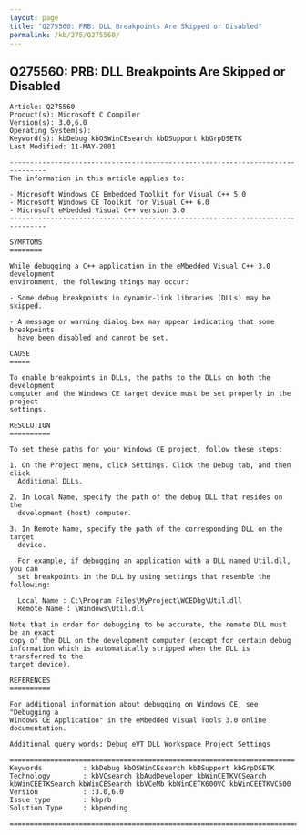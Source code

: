 ```yaml
---
layout: page
title: "Q275560: PRB: DLL Breakpoints Are Skipped or Disabled"
permalink: /kb/275/Q275560/
---
```


## Q275560: PRB: DLL Breakpoints Are Skipped or Disabled

	Article: Q275560
	Product(s): Microsoft C Compiler
	Version(s): 3.0,6.0
	Operating System(s): 
	Keyword(s): kbDebug kbOSWinCEsearch kbDSupport kbGrpDSETK
	Last Modified: 11-MAY-2001
	
	-------------------------------------------------------------------------------
	The information in this article applies to:
	
	- Microsoft Windows CE Embedded Toolkit for Visual C++ 5.0 
	- Microsoft Windows CE Toolkit for Visual C++ 6.0 
	- Microsoft eMbedded Visual C++ version 3.0 
	-------------------------------------------------------------------------------
	
	SYMPTOMS
	========
	
	While debugging a C++ application in the eMbedded Visual C++ 3.0 development
	environment, the following things may occur:
	
	- Some debug breakpoints in dynamic-link libraries (DLLs) may be skipped.
	
	- A message or warning dialog box may appear indicating that some breakpoints
	  have been disabled and cannot be set.
	
	CAUSE
	=====
	
	To enable breakpoints in DLLs, the paths to the DLLs on both the development
	computer and the Windows CE target device must be set properly in the project
	settings.
	
	RESOLUTION
	==========
	
	To set these paths for your Windows CE project, follow these steps:
	
	1. On the Project menu, click Settings. Click the Debug tab, and then click
	  Additional DLLs.
	
	2. In Local Name, specify the path of the debug DLL that resides on the
	  development (host) computer.
	
	3. In Remote Name, specify the path of the corresponding DLL on the target
	  device.
	
	  For example, if debugging an application with a DLL named Util.dll, you can
	  set breakpoints in the DLL by using settings that resemble the following:
	
	  Local Name : C:\Program Files\MyProject\WCEDbg\Util.dll
	  Remote Name : \Windows\Util.dll
	
	Note that in order for debugging to be accurate, the remote DLL must be an exact
	copy of the DLL on the development computer (except for certain debug
	information which is automatically stripped when the DLL is transferred to the
	target device).
	
	REFERENCES
	==========
	
	For additional information about debugging on Windows CE, see "Debugging a
	Windows CE Application" in the eMbedded Visual Tools 3.0 online documentation.
	
	Additional query words: Debug eVT DLL Workspace Project Settings
	
	======================================================================
	Keywords          : kbDebug kbOSWinCEsearch kbDSupport kbGrpDSETK 
	Technology        : kbVCsearch kbAudDeveloper kbWinCETKVCSearch kbWinCEETKSearch kbWinCESearch kbVCeMb kbWinCETK600VC kbWinCEETKVC500
	Version           : :3.0,6.0
	Issue type        : kbprb
	Solution Type     : kbpending
	
	=============================================================================
	
